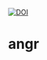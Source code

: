 [![DOI](https://zenodo.org/badge/DOI/10.5281/zenodo.4721059.svg)](https://doi.org/10.5281/zenodo.4721059)

# angr
